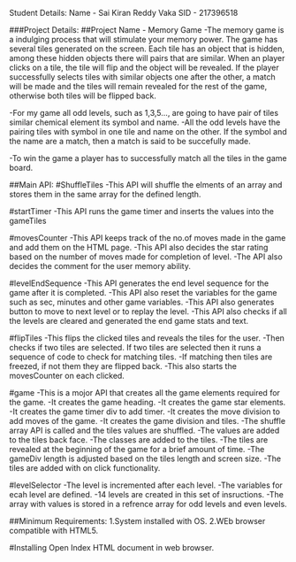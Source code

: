 Student Details:
Name - Sai Kiran Reddy Vaka
SID - 217396518

###Project Details:
##Project Name - Memory Game
-The memory game is a indulging process that will stimulate your memory power. The game has several tiles generated on the screen. Each tile has an object that is hidden, among these hidden objects there will pairs that are similar. When an player clicks on a tile, the tile will flip and the object will be revealed. If the player successfully selects tiles with similar objects one after the other, a match will be made and the tiles will remain revealed for the rest of the game, otherwise both tiles will be flipped back.

-For my game all odd levels, such as 1,3,5..., are going to have pair of tiles similar chemical element its symbol and name.
-All the odd levels have the pairing tiles with symbol in one tile and name on the other. If the symbol and the name are a match, then a match is said to be succefully made.

-To win the game a player has to successfully match all the tiles in the game board.

##Main API:
#ShuffleTiles
-This API will shuffle the elments of an array and stores them in the same array for the defined length.

#startTimer
-This API runs the game timer and inserts the values into the gameTiles

#movesCounter
-This API keeps track of the no.of moves made in the game and add them on the HTML page.
-This API also decides the star rating based on the number of moves made for completion of level.
-The API also decides the comment for the user memory ability.

#levelEndSequence
-This API generates the end level sequence for the game after it is completed.
-This API also reset the variables for the game such as sec, minutes and other game variables.
-This API also generates button to move to next level or to replay the level.
-This API also checks if all the levels are cleared and generated the end game stats and text.

#flipTiles
-This flips the clicked tiles and reveals the tiles for the user.
-Then checks if two tiles are selected. If two tiles are selected then it runs a sequence of code to check for matching tiles.
-If matching then tiles are freezed, if not them they are flipped back.
-This also starts the movesCounter on each clicked.

#game
-This is a mojor API that creates all the game elements required for the game.
-It creates the game heading.
-It creates the game star elements.
-It creates the game timer div to add timer.
-It creates the move division to add moves of the game.
-It creates the game division and tiles.
-The shuffle array API is called and the tiles values are shuffled.
-The values are added to the tiles back face.
-The classes are added to the tiles.
-The tiles are revealed at the beginning of the game for a brief amount of time.
-The gameDiv length is adjusted based on the tiles length and screen size.
-The tiles are added with on click functionality.

#levelSelector
-The level is incremented after each level.
-The variables for ecah level are defined.
-14 levels are created in this set of insructions.
-The array with values is stored in a refrence array for odd levels and even levels.

##Minimum Requirements:
1.System installed with OS.
2.WEb browser compatible with HTML5.

#Installing
Open Index HTML document in web browser.
